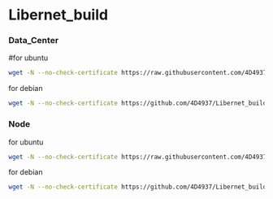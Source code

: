 # Libernet_build
### Data_Center
#for ubuntu
``` bash
wget -N --no-check-certificate https://raw.githubusercontent.com/4D4937/Libernet_build/master/dc.sh && bash dc.sh
```
for debian
``` bash
wget -N --no-check-certificate https://github.com/4D4937/Libernet_build/raw/master/dc_d.sh && bash dc_d.sh
```
### Node
for ubuntu
``` bash
wget -N --no-check-certificate https://raw.githubusercontent.com/4D4937/Libernet_build/master/node.sh && bash node.sh
```
for debian
``` bash
wget -N --no-check-certificate https://github.com/4D4937/Libernet_build/raw/master/node_d.sh && bash node_d.sh
```
